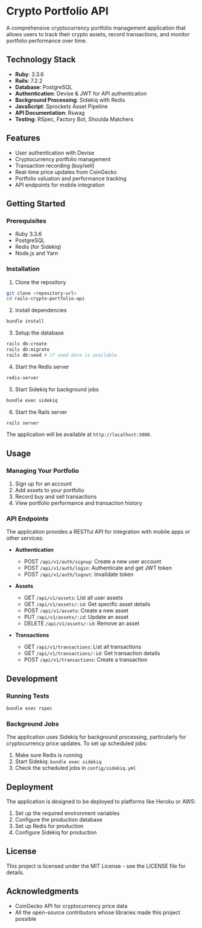 # Crypto Portfolio API

A comprehensive cryptocurrency portfolio management application that allows users to track their crypto assets, record transactions, and monitor portfolio performance over time.

## Technology Stack

- **Ruby**: 3.3.6
- **Rails**: 7.2.2
- **Database**: PostgreSQL
- **Authentication**: Devise & JWT for API authentication
- **Background Processing**: Sidekiq with Redis
- **JavaScript**: Sprockets Asset Pipeline
- **API Documentation**: Rswag
- **Testing**: RSpec, Factory Bot, Shoulda Matchers

## Features

- User authentication with Devise
- Cryptocurrency portfolio management
- Transaction recording (buy/sell)
- Real-time price updates from CoinGecko
- Portfolio valuation and performance tracking
- API endpoints for mobile integration

## Getting Started

### Prerequisites

- Ruby 3.3.6
- PostgreSQL
- Redis (for Sidekiq)
- Node.js and Yarn

### Installation

1. Clone the repository
```bash
git clone <repository-url>
cd rails-crypto-portfolio-api
```

2. Install dependencies
```bash
bundle install
```

3. Setup the database
```bash
rails db:create
rails db:migrate
rails db:seed # if seed data is available
```

4. Start the Redis server
```bash
redis-server
```

5. Start Sidekiq for background jobs
```bash
bundle exec sidekiq
```

6. Start the Rails server
```bash
rails server
```

The application will be available at `http://localhost:3000`.

## Usage

### Managing Your Portfolio

1. Sign up for an account
2. Add assets to your portfolio
3. Record buy and sell transactions
4. View portfolio performance and transaction history

### API Endpoints

The application provides a RESTful API for integration with mobile apps or other services:

- **Authentication**
  - POST `/api/v1/auth/signup`: Create a new user account
  - POST `/api/v1/auth/login`: Authenticate and get JWT token
  - POST `/api/v1/auth/logout`: Invalidate token

- **Assets**
  - GET `/api/v1/assets`: List all user assets
  - GET `/api/v1/assets/:id`: Get specific asset details
  - POST `/api/v1/assets`: Create a new asset
  - PUT `/api/v1/assets/:id`: Update an asset
  - DELETE `/api/v1/assets/:id`: Remove an asset

- **Transactions**
  - GET `/api/v1/transactions`: List all transactions
  - GET `/api/v1/transactions/:id`: Get transaction details
  - POST `/api/v1/transactions`: Create a transaction

## Development

### Running Tests

```bash
bundle exec rspec
```

### Background Jobs

The application uses Sidekiq for background processing, particularly for cryptocurrency price updates. To set up scheduled jobs:

1. Make sure Redis is running
2. Start Sidekiq: `bundle exec sidekiq`
3. Check the scheduled jobs in `config/sidekiq.yml`

## Deployment

The application is designed to be deployed to platforms like Heroku or AWS:

1. Set up the required environment variables
2. Configure the production database
3. Set up Redis for production
4. Configure Sidekiq for production

## License

This project is licensed under the MIT License - see the LICENSE file for details.

## Acknowledgments

- CoinGecko API for cryptocurrency price data
- All the open-source contributors whose libraries made this project possible
